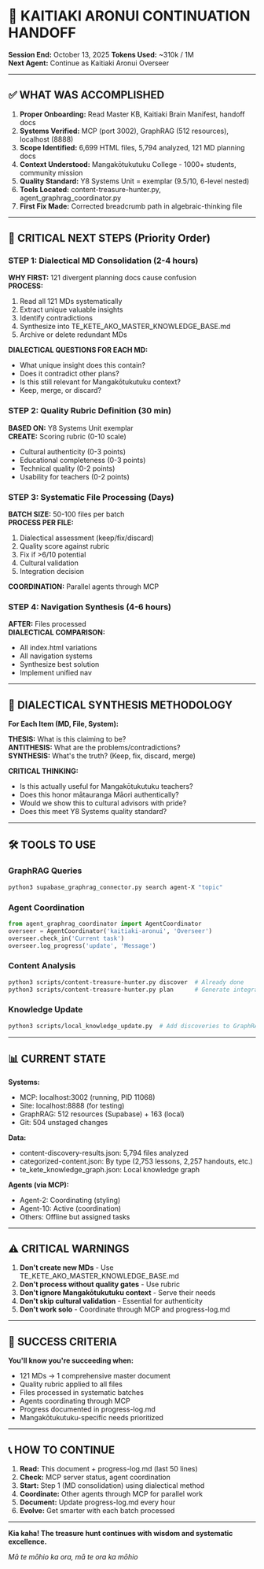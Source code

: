# 🔄 KAITIAKI ARONUI CONTINUATION HANDOFF
**Session End:** October 13, 2025
**Tokens Used:** ~310k / 1M  
**Next Agent:** Continue as Kaitiaki Aronui Overseer

---

## ✅ WHAT WAS ACCOMPLISHED

1. **Proper Onboarding:** Read Master KB, Kaitiaki Brain Manifest, handoff docs
2. **Systems Verified:** MCP (port 3002), GraphRAG (512 resources), localhost (8888)
3. **Scope Identified:** 6,699 HTML files, 5,794 analyzed, 121 MD planning docs
4. **Context Understood:** Mangakōtukutuku College - 1000+ students, community mission
5. **Quality Standard:** Y8 Systems Unit = exemplar (9.5/10, 6-level nested)
6. **Tools Located:** content-treasure-hunter.py, agent_graphrag_coordinator.py
7. **First Fix Made:** Corrected breadcrumb path in algebraic-thinking file

---

## 🎯 CRITICAL NEXT STEPS (Priority Order)

### STEP 1: Dialectical MD Consolidation (2-4 hours)
**WHY FIRST:** 121 divergent planning docs cause confusion  
**PROCESS:**
1. Read all 121 MDs systematically
2. Extract unique valuable insights
3. Identify contradictions
4. Synthesize into TE_KETE_AKO_MASTER_KNOWLEDGE_BASE.md
5. Archive or delete redundant MDs

**DIALECTICAL QUESTIONS FOR EACH MD:**
- What unique insight does this contain?
- Does it contradict other plans?
- Is this still relevant for Mangakōtukutuku context?
- Keep, merge, or discard?

### STEP 2: Quality Rubric Definition (30 min)
**BASED ON:** Y8 Systems Unit exemplar  
**CREATE:** Scoring rubric (0-10 scale)
- Cultural authenticity (0-3 points)
- Educational completeness (0-3 points)
- Technical quality (0-2 points)
- Usability for teachers (0-2 points)

### STEP 3: Systematic File Processing (Days)
**BATCH SIZE:** 50-100 files per batch  
**PROCESS PER FILE:**
1. Dialectical assessment (keep/fix/discard)
2. Quality score against rubric
3. Fix if >6/10 potential
4. Cultural validation
5. Integration decision

**COORDINATION:** Parallel agents through MCP

### STEP 4: Navigation Synthesis (4-6 hours)
**AFTER:** Files processed  
**DIALECTICAL COMPARISON:**
- All index.html variations
- All navigation systems
- Synthesize best solution
- Implement unified nav

---

## 🧠 DIALECTICAL SYNTHESIS METHODOLOGY

**For Each Item (MD, File, System):**

**THESIS:** What is this claiming to be?  
**ANTITHESIS:** What are the problems/contradictions?  
**SYNTHESIS:** What's the truth? (Keep, fix, discard, merge)

**CRITICAL THINKING:**
- Is this actually useful for Mangakōtukutuku teachers?
- Does this honor mātauranga Māori authentically?
- Would we show this to cultural advisors with pride?
- Does this meet Y8 Systems quality standard?

---

## 🛠️ TOOLS TO USE

### GraphRAG Queries
```bash
python3 supabase_graphrag_connector.py search agent-X "topic"
```

### Agent Coordination
```python
from agent_graphrag_coordinator import AgentCoordinator
overseer = AgentCoordinator('kaitiaki-aronui', 'Overseer')
overseer.check_in('Current task')
overseer.log_progress('update', 'Message')
```

### Content Analysis
```bash
python3 scripts/content-treasure-hunter.py discover  # Already done
python3 scripts/content-treasure-hunter.py plan      # Generate integration plan
```

### Knowledge Update
```bash
python3 scripts/local_knowledge_update.py  # Add discoveries to GraphRAG
```

---

## 📊 CURRENT STATE

**Systems:**
- MCP: localhost:3002 (running, PID 11068)
- Site: localhost:8888 (for testing)
- GraphRAG: 512 resources (Supabase) + 163 (local)
- Git: 504 unstaged changes

**Data:**
- content-discovery-results.json: 5,794 files analyzed
- categorized-content.json: By type (2,753 lessons, 2,257 handouts, etc.)
- te_kete_knowledge_graph.json: Local knowledge graph

**Agents (via MCP):**
- Agent-2: Coordinating (styling)
- Agent-10: Active (coordination)
- Others: Offline but assigned tasks

---

## ⚠️ CRITICAL WARNINGS

1. **Don't create new MDs** - Use TE_KETE_AKO_MASTER_KNOWLEDGE_BASE.md
2. **Don't process without quality gates** - Use rubric
3. **Don't ignore Mangakōtukutuku context** - Serve their needs
4. **Don't skip cultural validation** - Essential for authenticity
5. **Don't work solo** - Coordinate through MCP and progress-log.md

---

## 🎯 SUCCESS CRITERIA

**You'll know you're succeeding when:**
- 121 MDs → 1 comprehensive master document
- Quality rubric applied to all files
- Files processed in systematic batches
- Agents coordinating through MCP
- Progress documented in progress-log.md
- Mangakōtukutuku-specific needs prioritized

---

## 📞 HOW TO CONTINUE

1. **Read:** This document + progress-log.md (last 50 lines)
2. **Check:** MCP server status, agent coordination
3. **Start:** Step 1 (MD consolidation) using dialectical method
4. **Coordinate:** Other agents through MCP for parallel work
5. **Document:** Update progress-log.md every hour
6. **Evolve:** Get smarter with each batch processed

---

**Kia kaha! The treasure hunt continues with wisdom and systematic excellence.**

*Mā te mōhio ka ora, mā te ora ka mōhio*
